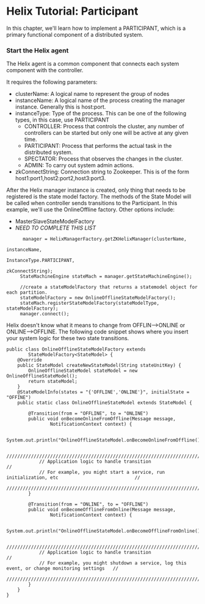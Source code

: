 <!---
Licensed to the Apache Software Foundation (ASF) under one
or more contributor license agreements.  See the NOTICE file
distributed with this work for additional information
regarding copyright ownership.  The ASF licenses this file
to you under the Apache License, Version 2.0 (the
"License"); you may not use this file except in compliance
with the License.  You may obtain a copy of the License at

  http://www.apache.org/licenses/LICENSE-2.0

Unless required by applicable law or agreed to in writing,
software distributed under the License is distributed on an
"AS IS" BASIS, WITHOUT WARRANTIES OR CONDITIONS OF ANY
KIND, either express or implied.  See the License for the
specific language governing permissions and limitations
under the License.
-->

# Helix Tutorial: Participant

In this chapter, we\'ll learn how to implement a PARTICIPANT, which is a primary functional component of a distributed system.


### Start the Helix agent

The Helix agent is a common component that connects each system component with the controller.

It requires the following parameters:
 
* clusterName: A logical name to represent the group of nodes
* instanceName: A logical name of the process creating the manager instance. Generally this is host:port.
* instanceType: Type of the process. This can be one of the following types, in this case, use PARTICIPANT
    * CONTROLLER: Process that controls the cluster, any number of controllers can be started but only one will be active at any given time.
    * PARTICIPANT: Process that performs the actual task in the distributed system. 
    * SPECTATOR: Process that observes the changes in the cluster.
    * ADMIN: To carry out system admin actions.
* zkConnectString: Connection string to Zookeeper. This is of the form host1:port1,host2:port2,host3:port3. 

After the Helix manager instance is created, only thing that needs to be registered is the state model factory. 
The methods of the State Model will be called when controller sends transitions to the Participant.  In this example, we'll use the OnlineOffline factory.  Other options include:

* MasterSlaveStateModelFactory
* _NEED TO COMPLETE THIS LIST_

```
      manager = HelixManagerFactory.getZKHelixManager(clusterName,
                                                          instanceName,
                                                          InstanceType.PARTICIPANT,
                                                          zkConnectString);
     StateMachineEngine stateMach = manager.getStateMachineEngine();

     //create a stateModelFactory that returns a statemodel object for each partition. 
     stateModelFactory = new OnlineOfflineStateModelFactory();     
     stateMach.registerStateModelFactory(stateModelType, stateModelFactory);
     manager.connect();
```

Helix doesn\'t know what it means to change from OFFLIN\-\-\>ONLINE or ONLINE\-\-\>OFFLINE.  The following code snippet shows where you insert your system logic for these two state transitions.

```
public class OnlineOfflineStateModelFactory extends
        StateModelFactory<StateModel> {
    @Override
    public StateModel createNewStateModel(String stateUnitKey) {
        OnlineOfflineStateModel stateModel = new OnlineOfflineStateModel();
        return stateModel;
    }
    @StateModelInfo(states = "{'OFFLINE','ONLINE'}", initialState = "OFFINE")
    public static class OnlineOfflineStateModel extends StateModel {

        @Transition(from = "OFFLINE", to = "ONLINE")
        public void onBecomeOnlineFromOffline(Message message,
                NotificationContext context) {

            System.out.println("OnlineOfflineStateModel.onBecomeOnlineFromOffline()");

            ////////////////////////////////////////////////////////////////////////////////////////////////
            // Application logic to handle transition                                                     //
            // For example, you might start a service, run initialization, etc                            //
            ////////////////////////////////////////////////////////////////////////////////////////////////
        }

        @Transition(from = "ONLINE", to = "OFFLINE")
        public void onBecomeOfflineFromOnline(Message message,
                NotificationContext context) {

            System.out.println("OnlineOfflineStateModel.onBecomeOfflineFromOnline()");

            ////////////////////////////////////////////////////////////////////////////////////////////////
            // Application logic to handle transition                                                     //
            // For example, you might shutdown a service, log this event, or change monitoring settings   //
            ////////////////////////////////////////////////////////////////////////////////////////////////
        }
    }
}
```

